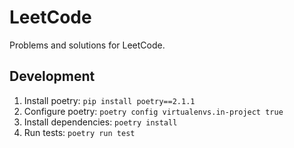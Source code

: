 # LeetCode

Problems and solutions for LeetCode.

## Development

1. Install poetry: `pip install poetry==2.1.1`
1. Configure poetry: `poetry config virtualenvs.in-project true`
1. Install dependencies: `poetry install`
1. Run tests: `poetry run test`
